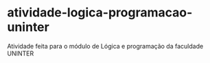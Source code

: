 # atividade-logica-programacao-uninter
Atividade feita para o módulo de Lógica e programação da faculdade UNINTER
